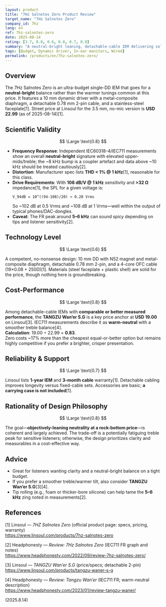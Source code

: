 ```yaml
---
layout: product
title: "7Hz Salnotes Zero Product Review"
target_name: "7Hz Salnotes Zero"
company_id: 7hz
lang: en
ref: 7hz-salnotes-zero
date: 2025-08-14
rating: [3.7, 0.8, 0.6, 0.8, 0.7, 0.8]
summary: "A neutral-bright leaning, detachable-cable IEM delivering solid build for USD 22.99 (Linsoul 3.5mm no-mic spec as of 2025-08-14); treble peaks may cause fatigue for some"
tags: [Budget, Dynamic driver, In-ear monitors, Wired]
permalink: /products/en/7hz-salnotes-zero/
---
```

## Overview

The 7Hz Salnotes Zero is an ultra-budget single-DD IEM that goes for a **neutral-bright** balance rather than the warmer tunings common at this price. It features a 10 mm dynamic driver with a metal-composite diaphragm, a detachable 0.78 mm 2-pin cable, and a stainless-steel faceplate[1]. Street price at Linsoul for the 3.5 mm, no-mic version is **USD 22.99** (as of 2025-08-14)[1].

## Scientific Validity

$$ \Large \text{0.8} $$

- **Frequency Response**: Independent IEC60318-4/IEC711 measurements show an overall **neutral-bright** signature with elevated upper-mids/treble; the ~8 kHz bump is a coupler artefact and data above ~10 kHz should be treated cautiously[2].  
- **Distortion**: Manufacturer spec lists **THD < 1% @ 1 kHz**[1], reasonable for this class.  
- **Drive Requirements**: With **108 dB/V @ 1 kHz** sensitivity and **>32 Ω** impedance[1], the SPL for a given voltage is:
  ```
  V_94dB = 10^((94-108)/20) ≈ 0.20 Vrms
  ```
  So ~102 dB at 0.5 Vrms and ~108 dB at 1 Vrms—well within the output of typical phones/DAC-dongles.  
- **Caveat**: The FR peak around **5–6 kHz** can sound spicy depending on tips and listener sensitivity[2].

## Technology Level

$$ \Large \text{0.6} $$

A competent, no-nonsense design: 10 mm DD with N52 magnet and metal-composite diaphragm, detachable 0.78 mm 2-pin, and a 4-core OFC cable (19×0.08 + 250D)[1]. Materials (steel faceplate + plastic shell) are solid for the price, though nothing here is groundbreaking.

## Cost-Performance

$$ \Large \text{0.8} $$

Among detachable-cable IEMs with **comparable or better measured performance**, the **TANGZU Wan’er S.G** is a key price anchor at **USD 19.00** on Linsoul[3]. IEC711 measurements describe it as **warm-neutral** with a smoother treble balance[4].  
**Calculation**: 19.00 ÷ 22.99 = **0.83**.  
Zero costs ~17% more than the cheapest equal-or-better option but remains highly competitive if you prefer a brighter, crisper presentation.

## Reliability & Support

$$ \Large \text{0.7} $$

Linsoul lists **1-year IEM** and **3-month cable** warranty[1]. Detachable cabling improves longevity versus fixed-cable sets. Accessories are basic; **a carrying case is not included**[1].

## Rationality of Design Philosophy

$$ \Large \text{0.8} $$

The goal—**objectively-leaning neutrality at a rock-bottom price**—is coherent and largely achieved. The trade-off is a potentially fatiguing treble peak for sensitive listeners; otherwise, the design prioritizes clarity and measurables in a cost-effective way.

## Advice

- Great for listeners wanting clarity and a neutral-bright balance on a tight budget.  
- If you prefer a smoother treble/warmer tilt, also consider **TANGZU Wan’er S.G**[3][4].  
- Tip rolling (e.g., foam or thicker-bore silicone) can help tame the **5–6 kHz** zing noted in measurements[2].

## References

[1] Linsoul — *7HZ Salnotes Zero* (official product page: specs, pricing, warranty)  
https://www.linsoul.com/products/7hz-salnotes-zero  

[2] Headphonesty — *Review: 7Hz Salnotes Zero* (IEC711 FR graph and notes)  
https://www.headphonesty.com/2022/09/review-7hz-salnotes-zero/  

[3] Linsoul — *TANGZU Wan’er S.G* (price/specs; detachable 2-pin)  
https://www.linsoul.com/products/tangzu-waner-s-g  

[4] Headphonesty — *Review: Tangzu Wan’er* (IEC711 FR; warm-neutral description)  
https://www.headphonesty.com/2023/01/review-tangzu-waner/


(2025.8.14)